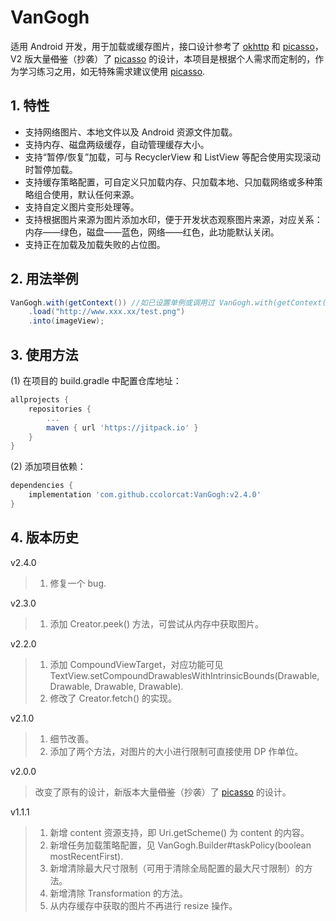 # VanGogh

适用 Android 开发，用于加载或缓存图片，接口设计参考了 [okhttp](https://github.com/square/okhttp) 和 [picasso](https://github.com/square/picasso)，V2 版大量~~借鉴~~（抄袭）了 [picasso](https://github.com/square/picasso) 的设计，本项目是根据个人需求而定制的，作为学习练习之用，如无特殊需求建议使用 [picasso](https://github.com/square/picasso).

## 1. 特性

* 支持网络图片、本地文件以及 Android 资源文件加载。
* 支持内存、磁盘两级缓存，自动管理缓存大小。
* 支持“暂停/恢复”加载，可与 RecyclerView 和 ListView 等配合使用实现滚动时暂停加载。
* 支持缓存策略配置，可自定义只加载内存、只加载本地、只加载网络或多种策略组合使用，默认任何来源。
* 支持自定义图片变形处理等。
* 支持根据图片来源为图片添加水印，便于开发状态观察图片来源，对应关系：内存——绿色，磁盘——蓝色，网络——红色，此功能默认关闭。
* 支持正在加载及加载失败的占位图。

## 2. 用法举例

```java
VanGogh.with(getContext()) //如已设置单例或调用过 VanGogh.with(getContext()) 也可使用 VanGogh.get()
    .load("http://www.xxx.xx/test.png")
    .into(imageView);
```

## 3. 使用方法

(1) 在项目的 build.gradle 中配置仓库地址：

```groovy
allprojects {
    repositories {
        ...
        maven { url 'https://jitpack.io' }
    }
}
```

(2) 添加项目依赖：

```groovy
dependencies {
    implementation 'com.github.ccolorcat:VanGogh:v2.4.0'
}
```

## 4. 版本历史

v2.4.0

> 1. 修复一个 bug.

v2.3.0

> 1. 添加 Creator.peek() 方法，可尝试从内存中获取图片。

v2.2.0

> 1. 添加 CompoundViewTarget，对应功能可见 TextView.setCompoundDrawablesWithIntrinsicBounds(Drawable, Drawable, Drawable, Drawable).
> 2. 修改了 Creator.fetch() 的实现。

v2.1.0

> 1. 细节改善。
> 2. 添加了两个方法，对图片的大小进行限制可直接使用 DP 作单位。

v2.0.0

> 改变了原有的设计，新版本大量~~借鉴~~（抄袭）了 [picasso](https://github.com/square/picasso) 的设计。

v1.1.1

> 1. 新增 content 资源支持，即 Uri.getScheme() 为 content 的内容。
> 2. 新增任务加载策略配置，见 VanGogh.Builder#taskPolicy(boolean mostRecentFirst).
> 3. 新增清除最大尺寸限制（可用于清除全局配置的最大尺寸限制）的方法。
> 4. 新增清除 Transformation 的方法。
> 5. 从内存缓存中获取的图片不再进行 resize 操作。
